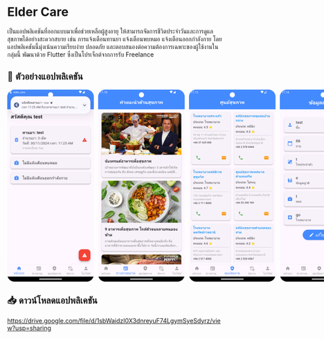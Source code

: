 # Elder Care

เป็นแอปพลิเคชันที่ออกแบบมาเพื่อช่วยเหลือผู้สูงอายุ ให้สามารถจัดการชีวิตประจำวันและการดูแลสุขภาพได้อย่างสะดวกสบาย เช่น การแจ้งเตือนทานยา แจ้งเตือนพบหมอ แจ้งเตือนออกกำลังกาย โดยแอปพลิเคชันนี้มุ่งเน้นความเรียบง่าย ปลอดภัย และตอบสนองต่อความต้องการเฉพาะของผู้ใช้งานในกลุ่มนี้ พัฒนาด้วย Flutter ซึ่งเป็นโปรเจ็กต์จากการรับ Freelance

## 🎥 ตัวอย่างแอปพลิเคชัน

<div style="display: flex; gap: 10px;">
  <img src="https://github.com/peerapattop/elder-care/raw/main/assets/images/home.png" width="200" />
  <img src="https://github.com/peerapattop/elder-care/raw/main/assets/images/news.png" width="200" />
  <img src="https://github.com/peerapattop/elder-care/raw/main/assets/images/health-center.png" width="200" />
  <img src="https://github.com/peerapattop/elder-care/raw/main/assets/images/profile.png" width="200" />
</div>

## 📥 ดาวน์โหลดแอปพลิเคชัน
https://drive.google.com/file/d/1sbWaidzI0X3dnreyuF74LgymSyeSdyrz/view?usp=sharing
